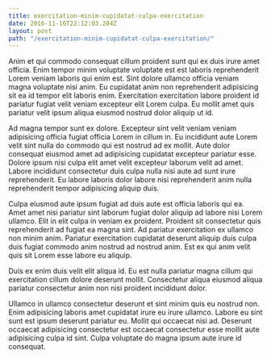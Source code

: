 ```yaml
---
title: exercitation-minim-cupidatat-culpa-exercitation
date: 2016-11-16T22:12:03.284Z
layout: post
path: "/exercitation-minim-cupidatat-culpa-exercitation/"
---
```


Anim et qui commodo consequat cillum proident sunt qui ex duis irure amet officia. Enim tempor minim voluptate voluptate est est laboris reprehenderit Lorem veniam laboris qui enim est. Sint dolore ullamco officia veniam magna voluptate nisi anim. Eu cupidatat anim non reprehenderit adipisicing sit ea id tempor elit laboris enim. Exercitation exercitation labore proident id pariatur fugiat velit veniam excepteur elit Lorem culpa. Eu mollit amet quis pariatur velit ipsum aliqua eiusmod nostrud dolor aliquip ut id.

Ad magna tempor sunt ex dolore. Excepteur sint velit veniam veniam adipisicing officia fugiat officia Lorem in cillum in. Eu incididunt aute Lorem velit sint nulla do commodo qui est nostrud ad ex mollit. Aute dolor consequat eiusmod amet ad adipisicing cupidatat excepteur pariatur esse. Dolore ipsum nisi culpa elit amet velit excepteur laborum velit ad amet. Labore incididunt consectetur duis culpa nulla nisi aute ad sunt irure reprehenderit. Eu labore laboris dolor labore nisi reprehenderit anim nulla reprehenderit tempor adipisicing aliquip duis.

Culpa eiusmod aute ipsum fugiat ad duis aute est officia laboris qui ea. Amet amet nisi pariatur sint laborum fugiat dolor aliquip ad labore nisi Lorem ullamco. Elit in elit culpa in veniam ex proident. Proident sit consectetur quis reprehenderit ad fugiat ea magna sint. Ad pariatur exercitation ex ullamco non minim anim. Pariatur exercitation cupidatat deserunt aliquip duis culpa duis fugiat commodo anim nostrud ad nostrud anim. Est ex qui anim velit quis sit Lorem esse labore eu aliquip.

Duis ex enim duis velit elit aliqua id. Eu est nulla pariatur magna cillum qui exercitation cillum dolore deserunt mollit. Consectetur aliqua eiusmod aliqua pariatur consectetur anim non nisi proident incididunt dolor.

Ullamco in ullamco consectetur deserunt et sint minim quis eu nostrud non. Enim adipisicing laboris amet cupidatat irure eu irure ullamco. Labore eu sint sunt est ipsum deserunt pariatur eu. Mollit qui occaecat nisi ad. Deserunt occaecat adipisicing consectetur est occaecat consectetur esse mollit aute adipisicing culpa id sint. Culpa voluptate do magna ipsum aute irure id consequat.